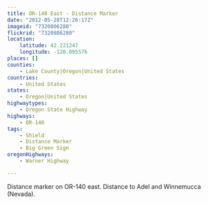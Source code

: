```yaml
---
title: OR-140 East - Distance Marker
date: "2012-05-28T12:26:17Z"
imageid: "7320806280"
flickrid: "7320806280"
location:
    latitude: 42.221247
    longitude: -120.095576
places: []
counties:
    - Lake County|Oregon|United States
countries:
    - United States
states:
    - Oregon|United States
highwaytypes:
    - Oregon State Highway
highways:
    - OR-140
tags:
    - Shield
    - Distance Marker
    - Big Green Sign
oregonHighways:
    - Warner Highway

---
```

Distance marker on OR-140 east.  Distance to Adel and Winnemucca (Nevada).